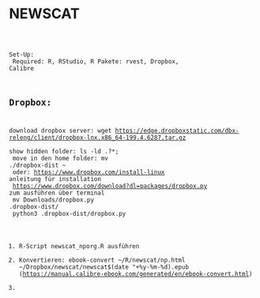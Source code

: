 # NEWSCAT

<code>
  
  Set-Up:<br>
  Required: R, RStudio, R Pakete: rvest, Dropbox, Calibre<br>
  
##  Dropbox:<br>

  download dropbox server: wget https://edge.dropboxstatic.com/dbx-releng/client/dropbox-lnx.x86_64-199.4.6287.tar.gz<br>
  show hidden folder: ls -ld .?*; <br>
  move in den home folder: mv ./dropbox-dist ~<br>
  oder: https://www.dropbox.com/install-linux anleitung für installation<br>
  https://www.dropbox.com/download?dl=packages/dropbox.py zum ausführen über terminal<br>
  mv Downloads/dropbox.py .dropbox-dist/<br>
  python3 .dropbox-dist/dropbox.py <command><br>
  
  1. R-Script newscat_nporg.R ausführen<br>
  2. Konvertieren: ebook-convert ~/R/newscat/np.html ~/Dropbox/newscat/newscat$(date "+%y-%m-%d).epub (https://manual.calibre-ebook.com/generated/en/ebook-convert.html)<br> 
  3. <br>

</code>
